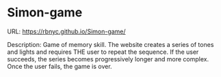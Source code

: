 # Simon-game

URL: https://rbnyc.github.io/Simon-game/

Description:
Game of memory skill.
The website creates a series of tones and lights and requires THE user to repeat the sequence.
If the user succeeds, the series becomes progressively longer and more complex. Once the user fails, the game is over.
